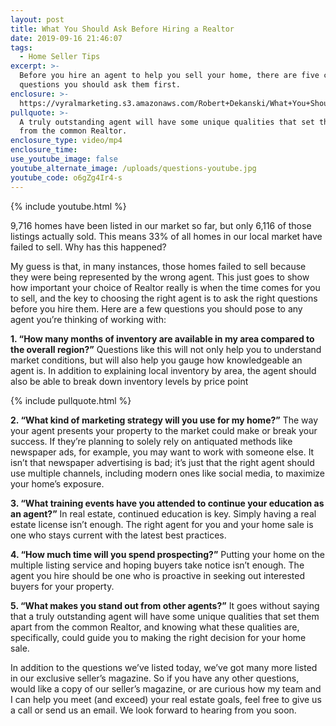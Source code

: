 ```yaml
---
layout: post
title: What You Should Ask Before Hiring a Realtor
date: 2019-09-16 21:46:07
tags:
  - Home Seller Tips
excerpt: >-
  Before you hire an agent to help you sell your home, there are five critical
  questions you should ask them first.
enclosure: >-
  https://vyralmarketing.s3.amazonaws.com/Robert+Dekanski/What+You+Should+Ask+Before+Hiring+a+Realtor.mp4
pullquote: >-
  A truly outstanding agent will have some unique qualities that set them apart
  from the common Realtor.
enclosure_type: video/mp4
enclosure_time:
use_youtube_image: false
youtube_alternate_image: /uploads/questions-youtube.jpg
youtube_code: o6gZg4Ir4-s
---
```


{% include youtube.html %}

9,716 homes have been listed in our market so far, but only 6,116 of those listings actually sold. This means 33% of all homes in our local market have failed to sell. Why has this happened?&nbsp;

My guess is that, in many instances, those homes failed to sell because they were being represented by the wrong agent. This just goes to show how important your choice of Realtor really is when the time comes for you to sell, and the key to choosing the right agent is to ask the right questions before you hire them. Here are a few questions you should pose to any agent you’re thinking of working with:&nbsp;

**1\. “How many months of inventory are available in my area compared to the overall region?”** Questions like this will not only help you to understand market conditions, but will also help you gauge how knowledgeable an agent is. In addition to explaining local inventory by area, the agent should also be able to break down inventory levels by price point

{% include pullquote.html %}

**2\. “What kind of marketing strategy will you use for my home?”** The way your agent presents your property to the market could make or break your success. If they’re planning to solely rely on antiquated methods like newspaper ads, for example, you may want to work with someone else. It isn’t that newspaper advertising is bad; it’s just that the right agent should use multiple channels, including modern ones like social media, to maximize your home’s exposure.

**3\. “What training events have you attended to continue your education as an agent?”** In real estate, continued education is key. Simply having a real estate license isn’t enough. The right agent for you and your home sale is one who stays current with the latest best practices.

**4\. “How much time will you spend prospecting?”** Putting your home on the multiple listing service and hoping buyers take notice isn’t enough. The agent you hire should be one who is proactive in seeking out interested buyers for your property.&nbsp;

**5\. “What makes you stand out from other agents?”** It goes without saying that a truly outstanding agent will have some unique qualities that set them apart from the common Realtor, and knowing what these qualities are, specifically, could guide you to making the right decision for your home sale.&nbsp;

In addition to the questions we’ve listed today, we’ve got many more listed in our exclusive seller’s magazine. So if you have any other questions, would like a copy of our seller’s magazine, or are curious how my team and I can help you meet (and exceed) your real estate goals, feel free to give us a call or send us an email. We look forward to hearing from you soon.